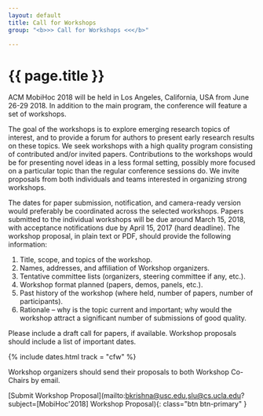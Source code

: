 ```yaml
---
layout: default
title: Call for Workshops
group: "<b>>> Call for Workshops <<</b>"

---
```


# {{ page.title }}

ACM MobiHoc 2018 will be held in Los Angeles, California, USA from June 26-29 2018.  In addition to the main program, the conference will feature a set of workshops.

The goal of the workshops is to explore emerging research topics of interest, and to provide a forum for authors to present early research results on these topics. We seek workshops with a high quality program consisting of contributed and/or invited papers. Contributions to the workshops would be for presenting novel ideas in a less formal setting, possibly more focused on a particular topic than the regular conference sessions do. We invite proposals from both individuals and teams interested in organizing strong workshops.

The dates for paper submission, notification, and camera-ready version would preferably be coordinated across the selected workshops. Papers submitted to the individual workshops will be due around March 15, 2018, with acceptance notifications due by April 15, 2017 (hard deadline). The workshop proposal, in plain text or PDF, should provide the following information:

1. Title, scope, and topics of the workshop.
2. Names, addresses, and affiliation of Workshop organizers.
3. Tentative committee lists (organizers, steering committee if any, etc.).
4. Workshop format planned (papers, demos, panels, etc.).
5. Past history of the workshop (where held, number of papers, number of participants).
6. Rationale – why is the topic current and important; why would the workshop attract a significant number of submissions of good quality.

Please include a draft call for papers, if available. Workshop proposals should include a list of important dates.

{% include dates.html track = "cfw" %}

Workshop organizers should send their proposals to both Workshop Co-Chairs by email.

[Submit Workshop Proposal](mailto:bkrishna@usc.edu,slu@cs.ucla.edu?subject=[MobiHoc'2018] Workshop Proposal){: class="btn btn-primary" }
